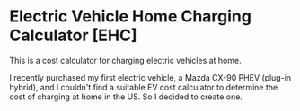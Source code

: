 # Electric Vehicle Home Charging Calculator [EHC]

This is a cost calculator for charging electric vehicles at home.

I recently purchased my first electric vehicle, a Mazda CX-90 PHEV (plug-in hybrid), and I couldn't find a suitable EV cost calculator to determine the cost of charging at home in the US. So I decided to create one.
